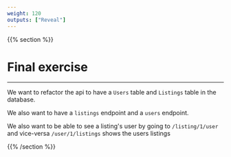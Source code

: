 ```yaml
---
weight: 120
outputs: ["Reveal"]
---
```


{{% section %}}

# Final exercise

---

We want to refactor the api to have a `Users` table and `Listings` table in the database.

We also want to have a `listings` endpoint and a `users` endpoint.

We also want to be able to see a listing's user by going to `/listing/1/user` and vice-versa `/user/1/listings` shows the users listings

{{% /section %}}
